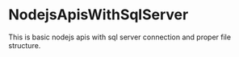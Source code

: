 # NodejsApisWithSqlServer
This is basic nodejs apis with sql server connection and proper file structure. 
